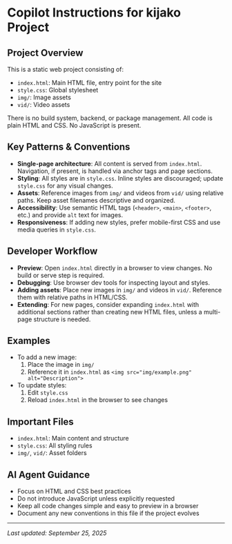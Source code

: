 # Copilot Instructions for kijako Project

## Project Overview
This is a static web project consisting of:
- `index.html`: Main HTML file, entry point for the site
- `style.css`: Global stylesheet
- `img/`: Image assets
- `vid/`: Video assets

There is no build system, backend, or package management. All code is plain HTML and CSS. No JavaScript is present.

## Key Patterns & Conventions
- **Single-page architecture**: All content is served from `index.html`. Navigation, if present, is handled via anchor tags and page sections.
- **Styling**: All styles are in `style.css`. Inline styles are discouraged; update `style.css` for any visual changes.
- **Assets**: Reference images from `img/` and videos from `vid/` using relative paths. Keep asset filenames descriptive and organized.
- **Accessibility**: Use semantic HTML tags (`<header>`, `<main>`, `<footer>`, etc.) and provide `alt` text for images.
- **Responsiveness**: If adding new styles, prefer mobile-first CSS and use media queries in `style.css`.

## Developer Workflow
- **Preview**: Open `index.html` directly in a browser to view changes. No build or serve step is required.
- **Debugging**: Use browser dev tools for inspecting layout and styles.
- **Adding assets**: Place new images in `img/` and videos in `vid/`. Reference them with relative paths in HTML/CSS.
- **Extending**: For new pages, consider expanding `index.html` with additional sections rather than creating new HTML files, unless a multi-page structure is needed.

## Examples
- To add a new image:
  1. Place the image in `img/`
  2. Reference it in `index.html` as `<img src="img/example.png" alt="Description">`
- To update styles:
  1. Edit `style.css`
  2. Reload `index.html` in the browser to see changes

## Important Files
- `index.html`: Main content and structure
- `style.css`: All styling rules
- `img/`, `vid/`: Asset folders

## AI Agent Guidance
- Focus on HTML and CSS best practices
- Do not introduce JavaScript unless explicitly requested
- Keep all code changes simple and easy to preview in a browser
- Document any new conventions in this file if the project evolves

---
_Last updated: September 25, 2025_
